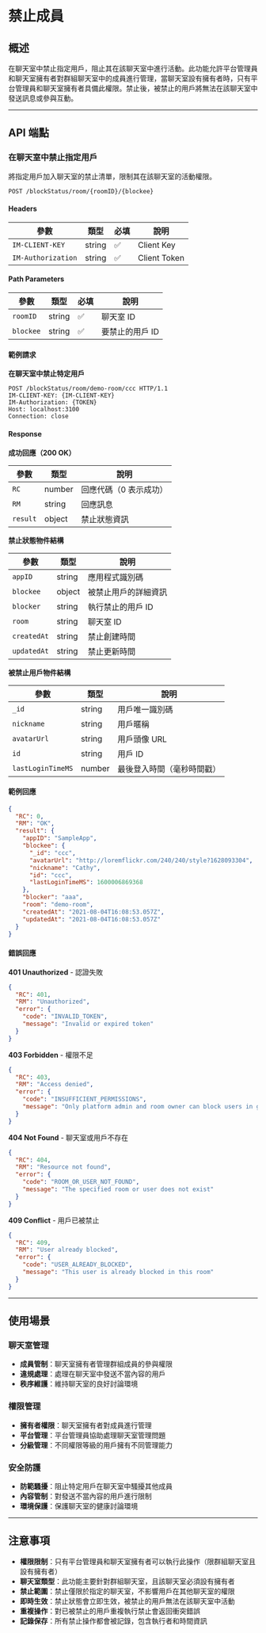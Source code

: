 # 禁止成員

## 概述

在聊天室中禁止指定用戶，阻止其在該聊天室中進行活動。此功能允許平台管理員和聊天室擁有者對群組聊天室中的成員進行管理，當聊天室設有擁有者時，只有平台管理員和聊天室擁有者具備此權限。禁止後，被禁止的用戶將無法在該聊天室中發送訊息或參與互動。

------

## API 端點

### 在聊天室中禁止指定用戶

將指定用戶加入聊天室的禁止清單，限制其在該聊天室的活動權限。

```http
POST /blockStatus/room/{roomID}/{blockee}
```

#### Headers

| 參數               | 類型   | 必填 | 說明           |
| ------------------ | ------ | ---- | -------------- |
| `IM-CLIENT-KEY`    | string | ✅    | Client Key     |
| `IM-Authorization` | string | ✅    | Client Token   |

#### Path Parameters

| 參數      | 類型   | 必填 | 說明              |
| --------- | ------ | ---- | ----------------- |
| `roomID`  | string | ✅    | 聊天室 ID         |
| `blockee` | string | ✅    | 要禁止的用戶 ID   |

#### 範例請求

**在聊天室中禁止特定用戶**

```http
POST /blockStatus/room/demo-room/ccc HTTP/1.1
IM-CLIENT-KEY: {IM-CLIENT-KEY}
IM-Authorization: {TOKEN}
Host: localhost:3100
Connection: close
```

#### Response

**成功回應（200 OK）**

| 參數     | 類型   | 說明                   |
| -------- | ------ | ---------------------- |
| `RC`     | number | 回應代碼（0 表示成功） |
| `RM`     | string | 回應訊息               |
| `result` | object | 禁止狀態資訊           |

**禁止狀態物件結構**

| 參數        | 類型   | 說明                      |
| ----------- | ------ | ------------------------- |
| `appID`     | string | 應用程式識別碼            |
| `blockee`   | object | 被禁止用戶的詳細資訊      |
| `blocker`   | string | 執行禁止的用戶 ID         |
| `room`      | string | 聊天室 ID                 |
| `createdAt` | string | 禁止創建時間              |
| `updatedAt` | string | 禁止更新時間              |

**被禁止用戶物件結構**

| 參數              | 類型   | 說明                          |
| ----------------- | ------ | ----------------------------- |
| `_id`             | string | 用戶唯一識別碼                |
| `nickname`        | string | 用戶暱稱                      |
| `avatarUrl`       | string | 用戶頭像 URL                  |
| `id`              | string | 用戶 ID                       |
| `lastLoginTimeMS` | number | 最後登入時間（毫秒時間戳）    |

#### 範例回應

```json
{
  "RC": 0,
  "RM": "OK",
  "result": {
    "appID": "SampleApp",
    "blockee": {
      "_id": "ccc",
      "avatarUrl": "http://loremflickr.com/240/240/style?1628093304",
      "nickname": "Cathy",
      "id": "ccc",
      "lastLoginTimeMS": 1600006869368
    },
    "blocker": "aaa",
    "room": "demo-room",
    "createdAt": "2021-08-04T16:08:53.057Z",
    "updatedAt": "2021-08-04T16:08:53.057Z"
  }
}
```

#### 錯誤回應

**401 Unauthorized** - 認證失敗

```json
{
  "RC": 401,
  "RM": "Unauthorized",
  "error": {
    "code": "INVALID_TOKEN",
    "message": "Invalid or expired token"
  }
}
```

**403 Forbidden** - 權限不足

```json
{
  "RC": 403,
  "RM": "Access denied",
  "error": {
    "code": "INSUFFICIENT_PERMISSIONS",
    "message": "Only platform admin and room owner can block users in group chat rooms"
  }
}
```

**404 Not Found** - 聊天室或用戶不存在

```json
{
  "RC": 404,
  "RM": "Resource not found",
  "error": {
    "code": "ROOM_OR_USER_NOT_FOUND",
    "message": "The specified room or user does not exist"
  }
}
```

**409 Conflict** - 用戶已被禁止

```json
{
  "RC": 409,
  "RM": "User already blocked",
  "error": {
    "code": "USER_ALREADY_BLOCKED",
    "message": "This user is already blocked in this room"
  }
}
```

------

## 使用場景

### 聊天室管理
- **成員管制**：聊天室擁有者管理群組成員的參與權限
- **違規處理**：處理在聊天室中發送不當內容的用戶
- **秩序維護**：維持聊天室的良好討論環境

### 權限管理
- **擁有者權限**：聊天室擁有者對成員進行管理
- **平台管理**：平台管理員協助處理聊天室管理問題
- **分級管理**：不同權限等級的用戶擁有不同管理能力

### 安全防護
- **防範騷擾**：阻止特定用戶在聊天室中騷擾其他成員
- **內容管制**：對發送不當內容的用戶進行限制
- **環境保護**：保護聊天室的健康討論環境

------

## 注意事項

- **權限限制**：只有平台管理員和聊天室擁有者可以執行此操作（限群組聊天室且設有擁有者）
- **聊天室類型**：此功能主要針對群組聊天室，且該聊天室必須設有擁有者
- **禁止範圍**：禁止僅限於指定的聊天室，不影響用戶在其他聊天室的權限
- **即時生效**：禁止狀態會立即生效，被禁止的用戶無法在該聊天室中活動
- **重複操作**：對已被禁止的用戶重複執行禁止會返回衝突錯誤
- **記錄保存**：所有禁止操作都會被記錄，包含執行者和時間資訊
